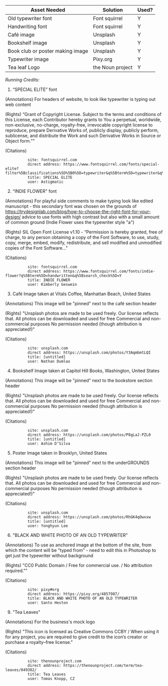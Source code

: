 | Asset Needed                     | Solution         | Used? |
| -------------------------------- | ---------------- | ----- |
| Old typewriter font              | Font squirrel    | Y     |     
| Handwriting font                 | Font squirrel    | Y     |     
| Café image                       | Unsplash         | Y     |     
| Bookshelf image                  | Unsplash         | Y     |     
| Book club or poster making image | Unsplash         | Y     |     
| Typewriter image                 | Pixy.org         | Y     |          
| Tea leaf Logo                    | the Noun project | Y     |     

*Running Credits:*

1. “SPECIAL ELITE” font

(Annotations) For headers of website, to look like typewriter is typing out web content

(Rights) “Grant of Copyright License. Subject to the terms and conditions of
    this License, each Contributor hereby grants to You a perpetual,
    worldwide, non-exclusive, no-charge, royalty-free, irrevocable
    copyright license to reproduce, prepare Derivative Works of,
    publicly display, publicly perform, sublicense, and distribute the
    Work and such Derivative Works in Source or Object form.""

(Citations)

              site: fontsquirrel.com
              direct address: https://www.fontsquirrel.com/fonts/special-elite?filter%5Bclassifications%5D%5B0%5D=typewriter&q%5Bterm%5D=typewriter&q%5Bsearch_check%5D=Y
              title: SPECIAL ELITE
              user: Astigmatic

2. “INDIE FLOWER" font

(Annotations) For playful side comments to make typing look like edited manuscript - this secondary font was chosen on the grounds of https://trydesignlab.com/blog/how-to-choose-the-right-font-for-your-design/ advice to use fonts with high contrast but also with a small amount of common ground (Indie Flower uses the typewriter style "a")

(Rights) SIL Open Font License v1.10 - “Permission is hereby granted, free of charge, to any person obtaining a copy of the Font Software, to use, study, copy, merge, embed, modify, redistribute, and sell modified and unmodified copies of the Font Software..."

(Citations)

              site: fontsquirrel.com
              direct address: https://www.fontsquirrel.com/fonts/indie-flower?q%5Bterm%5D=handwritten&q%5Bsearch_check%5D=Y
              title: INDIE FLOWER
              user: Kimberly Geswein

3. Café Image taken at Vitals Coffee, Manhattan Beach, United States

(Annotations) This image will be "pinned" next to the café section header

(Rights) "Unsplash photos are made to be used freely. Our license reflects that.
            All photos can be downloaded and used for free
            Commercial and non-commercial purposes
            No permission needed (though attribution is appreciated!)"

(Citations)

              site: unsplash.com
              direct address: https://unsplash.com/photos/Y3AqmbmtLQI
              title: [untitled]
              user: Nathan Dumlao

4. Bookshelf Image taken at Capitol Hill Books, Washington, United States

(Annotations) This image will be "pinned" next to the bookstore section header

(Rights) "Unsplash photos are made to be used freely. Our license reflects that.
            All photos can be downloaded and used for free
            Commercial and non-commercial purposes
            No permission needed (though attribution is appreciated!)"

(Citations)

              site: unsplash.com
              direct address: https://unsplash.com/photos/P8gLaJ-PZL0
              title: [untitled]
              user: Ashim D’Silva

5. Poster Image taken in Brooklyn, United States

(Annotations) This image will be "pinned" next to the underGROUNDS section header

(Rights) "Unsplash photos are made to be used freely. Our license reflects that.
            All photos can be downloaded and used for free
            Commercial and non-commercial purposes
            No permission needed (though attribution is appreciated!)"

(Citations)

              site: unsplash.com
              direct address: https://unsplash.com/photos/RhGK4qOwxxw
              title: [untitled]
              user: Yonghyun Lee

6. "BLACK AND WHITE PHOTO OF AN OLD TYPEWRITER"

(Annotations) To use as anchored image at the bottom of the site, from which the content will be "typed from" - need to edit this in Photoshop to get just the typewriter without background

(Rights) "CC0 Public Domain / Free for commercial use. / No attribution required.""

(Citations)

              site: pixy#org
              direct address: https://pixy.org/4857987/
              title: BLACK AND WHITE PHOTO OF AN OLD TYPEWRITER
              user: Santo Heston

9. "Tea Leaves"

(Annotations) For the business's mock logo

(Rights) "This icon is licensed as Creative Commons CCBY / When using it for any project, you are required to give credit to the icon‘s creator or purchase a royalty–free license."

(Citations)

              site: thenounproject.com
              direct address: https://thenounproject.com/term/tea-leaves/849302/
              title: Tea Leaves
              user: Tomas Knopp, CZ
